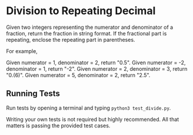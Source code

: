 # Division to Repeating Decimal
Given two integers representing the numerator and denominator of a fraction, return the fraction in string format.
If the fractional part is repeating, enclose the repeating part in parentheses.

For example,

Given numerator = 1, denominator = 2, return "0.5".
Given numerator = -2, denominator = 1, return "-2".
Given numerator = 2, denominator = 3, return "0.(6)".
Given numerator = 5, denominator = 2, return "2.5".

## Running Tests
Run tests by opening a terminal and typing `python3 test_divide.py`.

Writing your own tests is not required but highly recommended. All that matters is passing the provided test cases.
